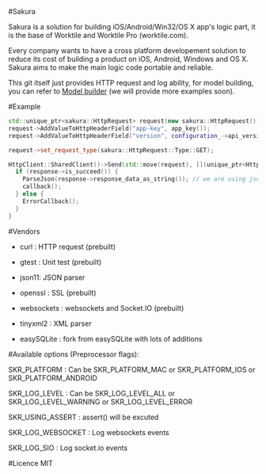 #Sakura

Sakura is a solution for building iOS/Android/Win32/OS X app's logic part, it is the base of Worktile and Worktile Pro (worktile.com).

Every company wants to have a cross platform developement solution to reduce its cost of building a product on iOS, Android, Windows and OS X. Sakura aims to make the main logic code portable and reliable.

This git itself just provides HTTP request and log ability, for model building, you can refer to [Model builder](https://github.com/DaYeSquad/cpp-core-model-builder) (we will provide more examples soon).


#Example

```cpp
std::unique_ptr<sakura::HttpRequest> request(new sakura::HttpRequest());
request->AddValueToHttpHeaderField("app-key", app_key());
request->AddValueToHttpHeaderField("version", configuration_->api_version());

request->set_request_type(sakura::HttpRequest::Type::GET);

HttpClient::SharedClient()->Send(std::move(request), [](unique_ptr<HttpResponse> response) {
  if (response->is_succeed()) {
    ParseJson(response->response_data_as_string()); // we are using json11 as json parser.
    callback();
  } else {
    ErrorCallback();
  }
}
```


#Vendors

- curl : HTTP request (prebuilt)

- gtest : Unit test (prebuilt)

- json11: JSON parser

- openssl : SSL (prebuilt)

- websockets : websockets and Socket.IO (prebuilt)

- tinyxml2 : XML parser

- easySQLite : fork from easySQLite with lots of additions


#Available options (Preprocessor flags):

SKR_PLATFORM : Can be SKR_PLATFORM_MAC or SKR_PLATFORM_IOS or SKR_PLATFORM_ANDROID

SKR_LOG_LEVEL : Can be SKR_LOG_LEVEL_ALL or SKR_LOG_LEVEL_WARNING or SKR_LOG_LEVEL_ERROR

SKR_USING_ASSERT : assert() will be excuted

SKR_LOG_WEBSOCKET : Log websockets events

SKR_LOG_SIO : Log socket.io events


#Licence
MIT
